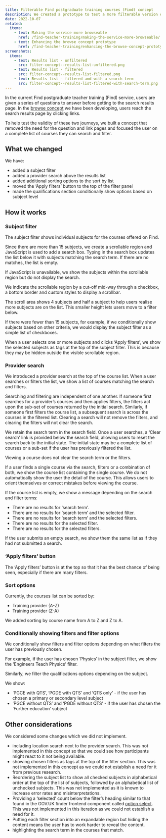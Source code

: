 ```yaml
---
title: Filterable Find postgraduate training courses (Find) concept
description: We created a prototype to test a more filterable version of Find
date: 2022-10-07
related:
  items:
    - text: Making the service more browseable
      href: /find-teacher-training/making-the-service-more-browseable/
    - text: Enhancing the browse concept prototype
      href: /find-teacher-training/enhancing-the-browse-concept-prototype/
screenshots:
  items:
    - text: Results list - unfiltered
      src: filter-concept--results-list-unfiltered.png
    - text: Results list - filtered
      src: filter-concept--results-list-filtered.png
    - text: Results list - filtered and with a search term
      src: filter-concept--results-list-filtered-with-search-term.png
---
```


In the current Find postgraduate teacher training (Find) service, users are given a series of questions to answer before getting to the search results page. In the [browse concept](/find-teacher-training/enhancing-the-browse-concept-prototype/) we have been developing, users reach the search results page by clicking links.

To help test the validity of these two journeys, we built a concept that removed the need for the question and link pages and focused the user on a complete list of courses they can search and filter.

## What we changed

We have:

- added a subject filter
- added a provider search above the results list
- added additional sorting options to the sort by list
- moved the ‘Apply filters’ button to the top of the filter panel
- made the qualifications section conditionally show options based on subject level

## How it works

### Subject filter

The subject filter shows individual subjects for the courses offered on Find.

Since there are more than 15 subjects, we create a scrollable region and JavaScript is used to add a search box. Typing in the search box updates the list below it with subjects matching the search term. If there are no matches, the list is empty.

If JavaScript is unavailable, we show the subjects within the scrollable region but do not display the search.

We indicate the scrollable region by a cut-off mid-way through a checkbox, a bottom border and custom styles to display a scrollbar.

The scroll area shows 4 subjects and half a subject to help users realise more subjects are on the list. This smaller height lets users move to a filter below.

If there were fewer than 15 subjects, for example, if we conditionally show subjects based on other criteria, we would display the subject filter as a simple list of checkboxes.

When a user selects one or more subjects and clicks ‘Apply filters’, we show the selected subjects as tags at the top of the subject filter. This is because they may be hidden outside the visible scrollable region.

### Provider search

We introduced a provider search at the top of the course list. When a user searches or filters the list, we show a list of courses matching the search and filters.

Searching and filtering are independent of one another. If someone first searches for a provider’s courses and then applies filters, the filters act upon the sub-set of courses returned by the initial search. Similarly, if someone first filters the course list, a subsequent search is across the courses in the filtered list. Clearing a search will not remove the filters, and clearing the filters will not clear the search.

We retain the search term in the search field. Once a user searches, a ‘Clear search’ link is provided below the search field, allowing users to reset the search back to the initial state. The initial state may be a complete list of courses or a sub-set if the user has previously filtered the list.

Viewing a course does not clear the search term or the filters.

If a user finds a single course via the search, filters or a combination of both, we show the course list containing the single course. We do not automatically show the user the detail of the course. This allows users to orient themselves or correct mistakes before viewing the course.

If the course list is empty, we show a message depending on the search and filter terms:

- There are no results for ‘search term’.
- There are no results for ‘search term’ and the selected filter.
- There are no results for ‘search term’ and the selected filters.
- There are no results for the selected filter.
- There are no results for the selected filters.

If the user submits an empty search, we show them the same list as if they had not submitted a search.

### ‘Apply filters’ button

The ‘Apply filters’ button is at the top so that it has the best chance of being seen, especially if there are many filters.

### Sort options

Currently, the courses list can be sorted by:

- Training provider (A-Z)
- Training provider (Z-A)

We added sorting by course name from A to Z and Z to A.

### Conditionally showing filters and filter options

We conditionally show filters and filter options depending on what filters the user has previously chosen.

For example, if the user has chosen ‘Physics’ in the subject filter, we show the ‘Engineers Teach Physics’ filter.

Similarly, we filter the qualifications options depending on the subject.

We show:

-  ‘PGCE with QTS’, ‘PGDE with QTS’ and ‘QTS only’ - if the user has chosen a primary or secondary level subject
- ‘PGCE without QTS’ and ‘PGDE without QTS’ - if the user has chosen the ‘Further education’ subject

## Other considerations

We considered some changes which we did not implement.

- including location search next to the provider search. This was not implemented in this concept so that we could see how participants might react to it not being available.
- showing chosen filters as tags at the top of the filter section. This was not implemented in this concept as we could not establish a need for it from previous research.
- Reordering the subject list to show all checked subjects in alphabetical order at the top of the list of subjects, followed by an alphabetical list of unchecked subjects. This was not implemented as it is known to increase error rates and misinterpretations.
- Providing a ‘selected’ count below the filter’s heading similar to that found in the GOV.UK finder frontend component called [option select](https://finder-frontend.herokuapp.com/component-guide/option-select). This was not implemented in this iteration as we could not establish a need for it.
- Putting each filter section into an expandable region but hiding the content means the user has to work harder to reveal the content.
- highlighting the search term in the courses that match.
